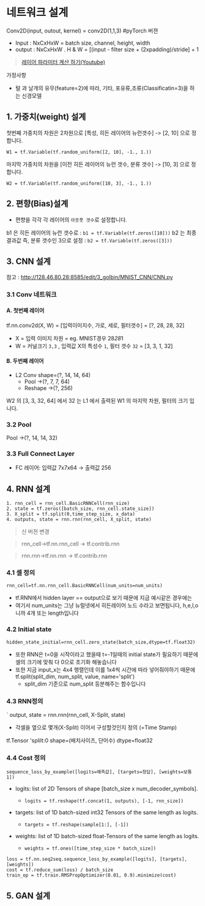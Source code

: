 # 네트워크 설계


Conv2D(input, outout, kernel) = conv2D(1,1,3) #pyTorch 버젼 
- Input : NxCxHxW = batch size, channel, height, width
- output : NxCxHxW 
. H & W = [(input - filter size + (2xpadding)/stride] + 1


> [레이어 파라미터 계산 하기(Youtube)](https://www.youtube.com/watch?v=rySyghVxo6U&list=PLQ28Nx3M4JrhkqBVIXg-i5_CVVoS1UzAv&index=19)

가정사항
- 털 과 날개의 유무(feature=2)에 따라, 기타, 포유류,조류(Classificatin=3)을 하는 신경모델 

## 1. 가중치(weight) 설계 


첫번째 가중치의 차원은 2차원으로 [특성, 히든 레이어의 뉴런갯수] -> [2, 10] 으로 정합니다.
```
W1 = tf.Variable(tf.random_uniform([2, 10], -1., 1.))
```

마지막 가중치의 차원을 [이전 히든 레이어의 뉴런 갯수, 분류 갯수] -> [10, 3] 으로 정합니다.
```
W2 = tf.Variable(tf.random_uniform([10, 3], -1., 1.))
```

## 2. 편향(Bias)설계 
- 편향을 각각 각 레이어의 `아웃풋 갯수`로 설정합니다.

b1 은 히든 레이어의 뉴런 갯수로 : `b1 = tf.Variable(tf.zeros([10]))`
b2 는 최종 결과값 즉, 분류 갯수인 3으로 설정 : `b2 = tf.Variable(tf.zeros([3]))`


## 3. CNN 설계

참고 : http://128.46.80.28:8585/edit/3_golbin/MNIST_CNN/CNN.py

### 3.1 Conv 네트워크 
#### A. 첫번째 레이어 
tf.nn.conv2d(X, W) = [입력이미지수, 가로, 세로, 필터갯수] = [?, 28, 28, 32]
- X = 입력 이미지 차원 = eg. MNIST경우 28*28*1
- W = 커널크기 `3,3` , 입력값 X의 특성수 `1`, 필터 갯수 `32` = [3, 3, 1, 32]

#### B. 두번째 레이어 
- L2 Conv shape=(?, 14, 14, 64)
    - Pool     ->(?, 7, 7, 64)
    - Reshape  ->(?, 256)
       
W2 의 [3, 3, 32, 64] 에서 32 는 L1 에서 출력된 W1 의 마지막 차원, 필터의 크기 입니다.

### 3.2 Pool 
Pool     ->(?, 14, 14, 32)


### 3.3 Full Connect Layer
- FC 레이어: 입력값 7x7x64 -> 출력값 256

## 4. RNN 설계

```
1. rnn_cell = rnn_cell.BasicRNNCell(rnn_size)
2. state = tf.zeros([batch_size, rnn_cell.state_size])
3. X_split = tf.split(0,time_step_size, x_data)
4. outputs, state = rnn.rnn(rnn_cell, X_split, state)
```


> 신 버젼 변경 

> rnn_cell->tf.nn.rnn_cell -> tf.contrib.rnn

> rnn.rnn->tf.nn.rnn﻿ -> tf.contrib.rnn

### 4.1 셀 정의 
`rnn_cell=tf.nn.rnn_cell.BasicRNNCell(num_units=num_units)`
- tf.RNN에서 hidden layer == output으로 보기 때문에 지금 예시같은 경우에는 
- 여기서 num_units는 그냥 뉴럴넷에서 히든레이어 노드 수라고 보면됩니다, h,e,l,o니까 4개 또는 length입니다

### 4.2 Initial state
`hidden_state_initial=rnn_cell.zero_state(batch_size,dtype=tf.float32)`
- 또한 RNN은 t=0을 시작이라고 했을때 t=-1일때의 initial state가 필요하기 때문에 셀의 크기에 맞춰 다 0으로 초기화 해놓습니다
- 또한 지금 input_x는 4x4 행렬인데 이를 1x4씩 시간에 따라 넣어줘야하기 때문에 tf.split(split_dim, num_split, value, name='split')
    - split_dim 기준으로 num_split 등분해주는 함수입니다


### 4.3 RNN정의 
` output, state = rnn.rnn(rnn_cell, X-Split, state)
- 각셀을 옆으로 몇개(X-Split) 이어서 구성할것인지 정의 (=Time Stamp)

tf.Tensor 'splilt:0 shape=(배치사이즈, 단어수) dtype=float32


### 4.4 Cost 정의 
`sequence_loss_by_example([logits=예측값], [targets=정답], [weights=보통1])`

- logits: list of 2D Tensors of shape [batch_size x num_decoder_symbols].
    - `logits = tf.reshape(tf.concat(1, outputs), [-1, rnn_size])`


- targets: list of 1D batch-sized int32 Tensors of the same length as logits.
    - `targets = tf.reshape(sample[1:], [-1])`


- weights: list of 1D batch-sized float-Tensors of the same length as logits.
    - `weights = tf.ones([time_step_size * batch_size])`

```
loss = tf.nn.seq2seq.sequence_loss_by_example([logits], [targets], [weights])
cost = tf.reduce_sum(loss) / batch_size
train_op = tf.train.RMSPropOptimizer(0.01, 0.9).minimize(cost)
```
## 5. GAN 설계 
